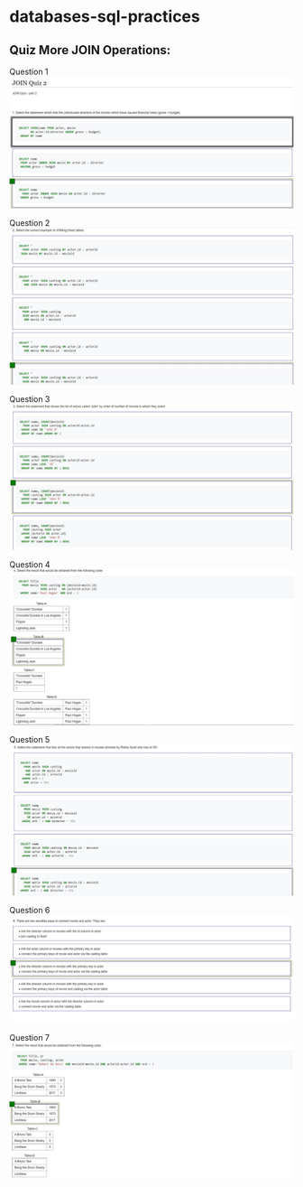 # databases-sql-practices

## Quiz More JOIN Operations:

Question 1
![Question 1](./quiz_data/more_join/more_join_01.JPG)

Question 2
![Question 2](./quiz_data/more_join/more_join_02.JPG)

Question 3
![Question 3](./quiz_data/more_join/more_join_03.JPG)

Question 4
![Question 4](./quiz_data/more_join/more_join_04.JPG)

Question 5
![Question 5](./quiz_data/more_join/more_join_05.JPG)

Question 6
![Question 6](./quiz_data/more_join/more_join_06.JPG)

Question 7
![Question 7](./quiz_data/more_join/more_join_07.JPG)
